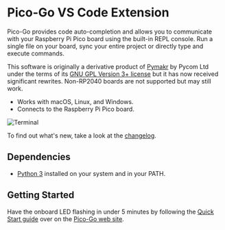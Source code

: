 #  Pico-Go VS Code Extension 

Pico-Go provides code auto-completion and allows  you to communicate with your Raspberry Pi Pico board using the built-in REPL console. Run a single file on your board, sync your entire project or directly type and execute commands.

This software is originally a derivative product of [Pymakr](https://marketplace.visualstudio.com/items?itemName=pycom.Pymakr) by Pycom Ltd under the terms of its [GNU GPL Version 3+ license](LICENSE.md) but it has now received significant rewrites. Non-RP2040 boards are not supported but may still work.

- Works with macOS, Linux, and Windows.
- Connects to the Raspberry Pi Pico board.

![Terminal](https://github.com/cpwood/Pico-Go/blob/main/images/autocomplete.gif?raw=true)

To find out what's new, take a look at the [changelog](CHANGELOG.md).

## Dependencies

* [Python 3](https://www.python.org/downloads/) installed on your system and in your PATH.

## Getting Started

Have the onboard LED flashing in under 5 minutes by following the [Quick Start guide](http://pico-go.net/docs/start/quick/) over on the [Pico-Go web site](http://pico-go.net).
